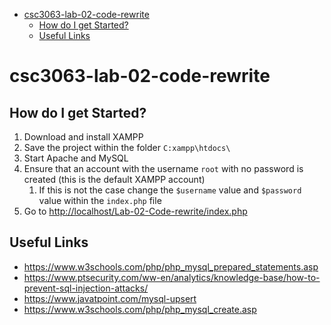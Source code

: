 - [csc3063-lab-02-code-rewrite](#csc3063-lab-02-code-rewrite)
  - [How do I get Started?](#how-do-i-get-started)
  - [Useful Links](#useful-links)

# csc3063-lab-02-code-rewrite

## How do I get Started?

1. Download and install XAMPP
2. Save the project within the folder ```C:xampp\htdocs\```
3. Start Apache and MySQL
4. Ensure that an account with the username ```root``` with no password is created (this is the default XAMPP account)
   1. If this is not the case change the ```$username``` value and ```$password``` value within the ```index.php``` file
5. Go to <http://localhost/Lab-02-Code-rewrite/index.php>

## Useful Links

- <https://www.w3schools.com/php/php_mysql_prepared_statements.asp>
- <https://www.ptsecurity.com/ww-en/analytics/knowledge-base/how-to-prevent-sql-injection-attacks/>
- <https://www.javatpoint.com/mysql-upsert>
- <https://www.w3schools.com/php/php_mysql_create.asp>
